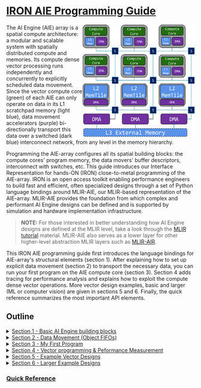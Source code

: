 <!---//===- README.md --------------------------*- Markdown -*-===//
//
// This file is licensed under the Apache License v2.0 with LLVM Exceptions.
// See https://llvm.org/LICENSE.txt for license information.
// SPDX-License-Identifier: Apache-2.0 WITH LLVM-exception
//
// Copyright (C) 2022, Advanced Micro Devices, Inc.
// 
//===----------------------------------------------------------------------===//-->

# <ins>IRON AIE Programming Guide</ins>

<img align="right" width="300" height="300" src="./assets/AIEarray.svg"> 

The AI Engine (AIE) array is a spatial compute architecture: a modular and scalable system with spatially distributed compute and memories. Its compute dense vector processing runs independently and concurrently to explicitly scheduled data movement. Since the vector compute core (green) of each AIE can only operate on data in its L1 scratchpad memory (light blue), data movement accelerators (purple) bi-directionally transport this data over a switched (dark blue) interconnect network, from any level in the memory hierarchy.

Programming the AIE-array configures all its spatial building blocks: the compute cores' program memory, the data movers' buffer descriptors, interconnect with switches, etc. This guide introduces our Interface Representation for hands-ON (IRON) close-to-metal programming of the AIE-array. IRON is an open access toolkit enabling performance engineers to build fast and efficient, often specialized designs through a set of Python language bindings around MLIR-AIE, our MLIR-based representation of the AIE-array. MLIR-AIE provides the foundation from which complex and performant AI Engine designs can be defined and is supported by simulation and hardware implementation infrastructure. 

> **NOTE:**  For those interested in better understanding how AI Engine designs are defined at the MLIR level, take a look through the [MLIR tutorial](../tutorials/) material. MLIR-AIE also serves as a lower layer for other higher-level abstraction MLIR layers such as [MLIR-AIR](https://github.com/Xilinx/mlir-air).

This IRON AIE programming guide first introduces the language bindings for AIE-array's structural elements (section 1). After explaining how to set up explicit data movement (section 2) to transport the necessary data, you can run your first program on the AIE compute core (section 3). Section 4 adds tracing for performance analysis and explains how to exploit the compute dense vector operations. More vector design examples, basic and larger (ML or computer vision) are given in sections 5 and 6. Finally, the quick reference summarizes the most important API elements.

## Outline
<details><summary><a href="./section-1">Section 1 - Basic AI Engine building blocks</a></summary>

* Introduce AI Engine building blocks with references to Tutorial material
* Give example of python binded MLIR source for defining tiles
</details>
<details><summary><a href="./section-2">Section 2 - Data Movement (Object FIFOs)</a></summary>

* Introduce topic of objectfifos and how they abstract connections between objects in the AIE array
* Point to more detailed objectfifo material in Tutorial
* Introduce key objectfifo connection patterns (link/ broadcast, join/ distribute)
</details>
<details><summary><a href="./section-3">Section 3 - My First Program</a></summary>

* Introduce example of first simple program (Bias Add)
* Illustrate how built-in simulation of single core design
* Illustrate how to run designs on Ryzen AI enabled hardware
</details>
<details><summary><a href="./section-4">Section 4 - Vector programming & Peformance Measurement</a></summary>

* Discuss topic of vector programming at the kernel level
* Introduce performance measurement (trace) and how we measure cycle count and efficiency
* Vector Scalar design example
</details>
<details><summary><a href="./section-5">Section 5 - Example Vector Designs</a></summary>

* Introduce additional vector design examples with exercises to measure performance on each
    * Eltwise Unary ReLU
    * Eltwise Unary e^x
    * Eltwise Binary: Vector Addition
    * Eltwise Binary: Vector Multiplication
</details>
<details><summary><a href="./section-6">Section 6 - Larger Example Designs</a></summary>

* Introduce larger design examples with performance measured over multiple cores
    * GEMM
    * CONV2D
    * Edge Detect
    * Resnet
</details>

### [Quick Reference](./quick_reference.md)



